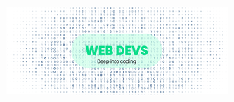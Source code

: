 <img height="200px" align="center" src="https://github.com/tarun-titikshu/img/blob/main/git_banner.jpg" >
<!---
- 👋 Hi, I’m @tarun-titikshu
- 👀 I’m interested in contribute in any project
- 🌱 I’m currently learning ML & data science
- 💞️ I’m looking to collaborate on open source projects
- 📫 How to reach me Email- titikshutarun@gmail.com  
-    Alternate Email- tarundzy@gmail.com   
-    Contact.number- 8260709227

tarun-titikshu/tarun-titikshu is a ✨ special ✨ repository because its `README.md` (this file) appears on your GitHub profile.
You can click the Preview link to take a look at your changes.
--->
